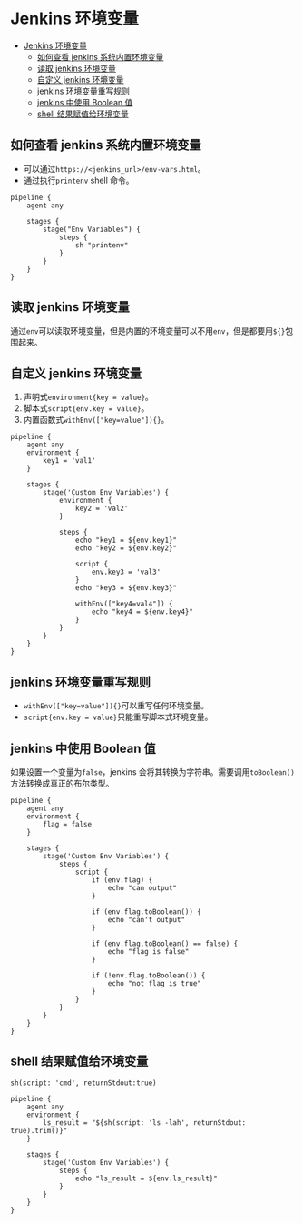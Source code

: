 # Jenkins 环境变量
- [Jenkins 环境变量](#jenkins-环境变量)
  - [如何查看 jenkins 系统内置环境变量](#如何查看-jenkins-系统内置环境变量)
  - [读取 jenkins 环境变量](#读取-jenkins-环境变量)
  - [自定义 jenkins 环境变量](#自定义-jenkins-环境变量)
  - [jenkins 环境变量重写规则](#jenkins-环境变量重写规则)
  - [jenkins 中使用 Boolean 值](#jenkins-中使用-boolean-值)
  - [shell 结果赋值给环境变量](#shell-结果赋值给环境变量)

## 如何查看 jenkins 系统内置环境变量
* 可以通过`https://<jenkins_url>/env-vars.html`。
* 通过执行`printenv` shell 命令。
```text
pipeline {
    agent any
  
    stages {
        stage("Env Variables") {
            steps {
                sh "printenv"
            }
        }
    }
}
```

## 读取 jenkins 环境变量
通过`env`可以读取环境变量，但是内置的环境变量可以不用`env`，但是都要用`${}`包围起来。

## 自定义 jenkins 环境变量
1. 声明式`environment{key = value}`。
2. 脚本式`script{env.key = value}`。
3. 内置函数式`withEnv(["key=value"]){}`。
```text
pipeline {
    agent any
    environment {
        key1 = 'val1'
    }
    
    stages {
        stage('Custom Env Variables') {
            environment {
                key2 = 'val2'
            }
            
            steps {
                echo "key1 = ${env.key1}"
                echo "key2 = ${env.key2}"
                
                script {
                    env.key3 = 'val3'
                }
                echo "key3 = ${env.key3}"
                
                withEnv(["key4=val4"]) {
                    echo "key4 = ${env.key4}"
                }
            }
        }
    }
}
```

## jenkins 环境变量重写规则
* `withEnv(["key=value"]){}`可以重写任何环境变量。
* `script{env.key = value}`只能重写脚本式环境变量。

## jenkins 中使用 Boolean 值
如果设置一个变量为`false`，jenkins 会将其转换为字符串。需要调用`toBoolean()`方法转换成真正的布尔类型。
```text
pipeline {
    agent any
    environment {
        flag = false
    }

    stages {
        stage('Custom Env Variables') {
            steps {
                script {
                    if (env.flag) {
                        echo "can output"
                    }

                    if (env.flag.toBoolean()) {
                        echo "can't output"
                    }

                    if (env.flag.toBoolean() == false) {
                        echo "flag is false"
                    }

                    if (!env.flag.toBoolean()) {
                        echo "not flag is true"
                    }
                }
            }
        }
    }
}
```

## shell 结果赋值给环境变量
`sh(script: 'cmd', returnStdout:true)`
```text
pipeline {
    agent any
    environment {
        ls_result = "${sh(script: 'ls -lah', returnStdout: true).trim()}"
    }

    stages {
        stage('Custom Env Variables') {
            steps {
                echo "ls_result = ${env.ls_result}"
            }
        }
    }
}
```
